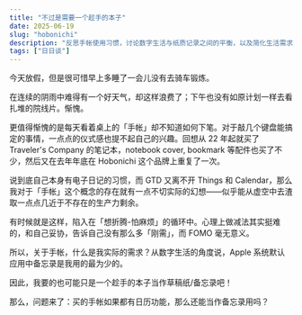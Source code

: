 ```yaml
---
title: "不过是需要一个趁手的本子"
date: 2025-06-19
slug: "hobonichi"
description: "反思手帐使用习惯，讨论数字生活与纸质记录之间的平衡，以及简化生活需求的思考。"
tags: ["日日谈"]
---
```


今天放假，但是很可惜早上多睡了一会儿没有去骑车锻炼。

在连续的阴雨中难得有一个好天气，却这样浪费了；下午也没有如原计划一样去看扎堆的院线片。惭愧。

更值得惭愧的是每天看着桌上的「手帐」却不知道如何下笔。对于敲几个键盘能搞定的事情，一点点的仪式感也提不起自己的兴趣。回想从 22 年起就买了 Traveler's Company 的笔记本，notebook cover, bookmark 等配件也买了不少，然后又在去年年底在 Hobonichi 这个品牌上重复了一次。

说到底自己本身有电子日记的习惯，而 GTD 又离不开 Things 和 Calendar，那么我对于「手帐」这个概念的存在就有一点不切实际的幻想——似乎能从虚空中去渣取一点点几近于不存在的生产力剩余。

有时候就是这样，陷入在「想折腾-怕麻烦」的循环中。心理上做减法其实挺难的，和自己妥协，告诉自己没有那么多「刚需」，而 FOMO 毫无意义。

所以，关于手帐，什么是我实际的需求？从数字生活的角度说，Apple 系统默认应用中备忘录是我用的最为少的。

因此，我要的也可能只是一个趁手的本子当作草稿纸/备忘录吧！

那么，问题来了：买的手帐如果都有日历功能，那么还能当作备忘录用吗？
